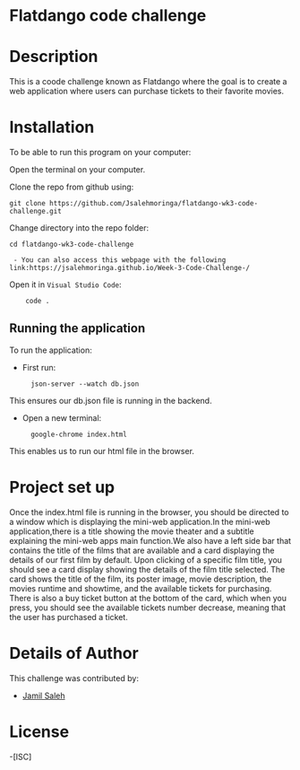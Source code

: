 # Flatdango code challenge

# Description
This is a coode challenge known as Flatdango where the goal is to create a  web application where users can purchase tickets to their favorite movies.

# Installation
To be able to run this program on your computer:

Open the terminal on your computer.

Clone the repo from github using:

    git clone https://github.com/Jsalehmoringa/flatdango-wk3-code-challenge.git

Change directory into the repo folder:

    cd flatdango-wk3-code-challenge
     
     - You can also access this webpage with the following link:https://jsalehmoringa.github.io/Week-3-Code-Challenge-/

Open it in ``Visual Studio Code``:

        code .

## Running the application
To run the application:

- First run:

        json-server --watch db.json 
    
    
This ensures our db.json file is running in the backend.

- Open a new terminal:

        google-chrome index.html 
    
This enables us to run our html file in the browser.


# Project set up
Once the index.html file is running in the browser, you should be directed to a window which is displaying the mini-web application.In the mini-web application,there is a title showing the movie theater and a subtitle explaining the mini-web apps main function.We also have a left side bar that contains the title of the films that are available and a card displaying the details of our first film by default. Upon clicking of a specific film title, you should see a card display showing the details of the film title selected. The card shows the title of the film, its poster image, movie description, the movies runtime and showtime, and the available tickets for purchasing. There is also a buy ticket button at the bottom of the card, which when you press, you should see the available tickets number decrease, meaning that the user has purchased a ticket.

# Details of Author
 This challenge was contributed by:
- [Jamil Saleh](https://github.com/Jsalehmoringa)

# License
-[ISC]